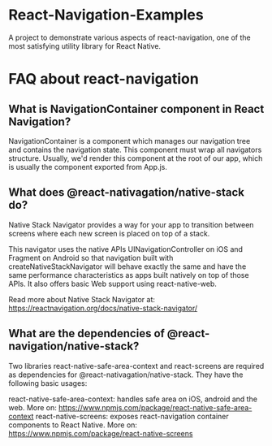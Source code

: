 # React-Navigation-Examples
A project to demonstrate various aspects of react-navigation, one of the most satisfying utility library for React Native.

# FAQ about react-navigation

## What is NavigationContainer component in React Navigation? 
NavigationContainer is a component which manages our navigation tree and contains the navigation state. This component must wrap all navigators structure. Usually, we'd render this component at the root of our app, which is usually the component exported from App.js.

## What does @react-nativagation/native-stack do? 
Native Stack Navigator provides a way for your app to transition between screens where each new screen is placed on top of a stack.
    
This navigator uses the native APIs UINavigationController on iOS and Fragment on Android so that navigation built with createNativeStackNavigator will behave exactly the same and have the same performance characteristics as apps built natively on top of those APIs. It also offers basic Web support using react-native-web.

Read more about Native Stack Navigator at: https://reactnavigation.org/docs/native-stack-navigator/

## What are the dependencies of @react-navigation/native-stack?

Two libraries react-native-safe-area-context and react-screens are required as dependencies for @react-nativagation/native-stack. They have the following basic usages: 

react-native-safe-area-context: handles safe area on iOS, android and the web. More on: https://www.npmjs.com/package/react-native-safe-area-context
react-native-screens: exposes react-navigation container components to React Native. More on: https://www.npmjs.com/package/react-native-screens

